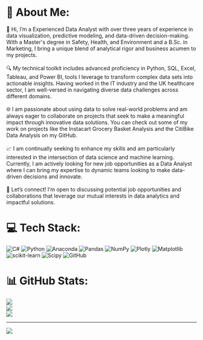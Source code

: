 # 💫 About Me:
👋 Hi, I’m a Experienced Data Analyst with over three years of experience in data visualization, predictive modeling, and data-driven decision-making. With a Master's degree in Safety, Health, and Environment and a B.Sc. in Marketing, I bring a unique blend of analytical rigor and business acumen to my projects.<br><br>🔍 My technical toolkit includes advanced proficiency in Python, SQL, Excel, Tableau, and Power BI, tools I leverage to transform complex data sets into actionable insights. Having worked in the IT industry and the UK healthcare sector, I am well-versed in navigating diverse data challenges across different domains.<br><br>🌐 I am passionate about using data to solve real-world problems and am always eager to collaborate on projects that seek to make a meaningful impact through innovative data solutions. You can check out some of my work on projects like the Instacart Grocery Basket Analysis and the CitiBike Data Analysis on my GitHub.<br><br>📈 I am continually seeking to enhance my skills and am particularly interested in the intersection of data science and machine learning. Currently, I am actively looking for new job opportunities as a Data Analyst where I can bring my expertise to dynamic teams looking to make data-driven decisions and innovate.<br><br>🔗 Let’s connect! I’m open to discussing potential job opportunities and collaborations that leverage our mutual interests in data analytics and impactful solutions.


# 💻 Tech Stack:
![C#](https://img.shields.io/badge/c%23-%23239120.svg?style=for-the-badge&logo=csharp&logoColor=white) ![Python](https://img.shields.io/badge/python-3670A0?style=for-the-badge&logo=python&logoColor=ffdd54) ![Anaconda](https://img.shields.io/badge/Anaconda-%2344A833.svg?style=for-the-badge&logo=anaconda&logoColor=white) ![Pandas](https://img.shields.io/badge/pandas-%23150458.svg?style=for-the-badge&logo=pandas&logoColor=white) ![NumPy](https://img.shields.io/badge/numpy-%23013243.svg?style=for-the-badge&logo=numpy&logoColor=white) ![Plotly](https://img.shields.io/badge/Plotly-%233F4F75.svg?style=for-the-badge&logo=plotly&logoColor=white) ![Matplotlib](https://img.shields.io/badge/Matplotlib-%23ffffff.svg?style=for-the-badge&logo=Matplotlib&logoColor=black) ![scikit-learn](https://img.shields.io/badge/scikit--learn-%23F7931E.svg?style=for-the-badge&logo=scikit-learn&logoColor=white) ![Scipy](https://img.shields.io/badge/SciPy-%230C55A5.svg?style=for-the-badge&logo=scipy&logoColor=%white) ![GitHub](https://img.shields.io/badge/github-%23121011.svg?style=for-the-badge&logo=github&logoColor=white)
# 📊 GitHub Stats:
![](https://github-readme-stats.vercel.app/api?username=Okumbor&theme=dark&hide_border=false&include_all_commits=false&count_private=false)<br/>
![](https://github-readme-streak-stats.herokuapp.com/?user=Okumbor&theme=dark&hide_border=false)<br/>
![](https://github-readme-stats.vercel.app/api/top-langs/?username=Okumbor&theme=dark&hide_border=false&include_all_commits=false&count_private=false&layout=compact)

---
[![](https://visitcount.itsvg.in/api?id=Okumbor&icon=0&color=0)](https://visitcount.itsvg.in)

<!-- Proudly created with GPRM ( https://gprm.itsvg.in ) -->
